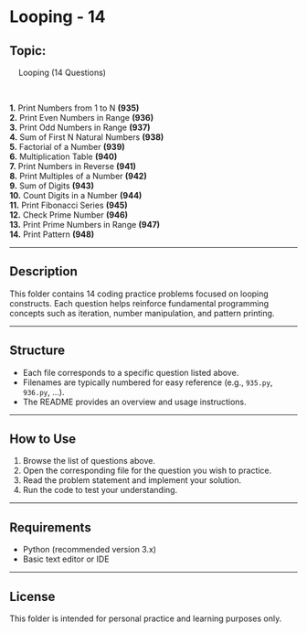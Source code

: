 # Looping - 14

## **Topic:**

&#160;&#160;&#160;&#160;Looping (14 Questions)

<br/>

**1.** Print Numbers from 1 to N **(935)**  
**2.** Print Even Numbers in Range **(936)**  
**3.** Print Odd Numbers in Range **(937)**  
**4.** Sum of First N Natural Numbers **(938)**  
**5.** Factorial of a Number **(939)**  
**6.** Multiplication Table **(940)**  
**7.** Print Numbers in Reverse **(941)**  
**8.** Print Multiples of a Number **(942)**  
**9.** Sum of Digits **(943)**  
**10.** Count Digits in a Number **(944)**  
**11.** Print Fibonacci Series **(945)**  
**12.** Check Prime Number **(946)**  
**13.** Print Prime Numbers in Range **(947)**  
**14.** Print Pattern **(948)**

---

## Description

This folder contains 14 coding practice problems focused on looping constructs. Each question helps reinforce fundamental programming concepts such as iteration, number manipulation, and pattern printing.

---

## Structure

- Each file corresponds to a specific question listed above.
- Filenames are typically numbered for easy reference (e.g., `935.py`, `936.py`, ...).
- The README provides an overview and usage instructions.

---

## How to Use

1. Browse the list of questions above.
2. Open the corresponding file for the question you wish to practice.
3. Read the problem statement and implement your solution.
4. Run the code to test your understanding.

---

## Requirements

- Python (recommended version 3.x)
- Basic text editor or IDE

---

## License

This folder is intended for personal practice and learning purposes only.
